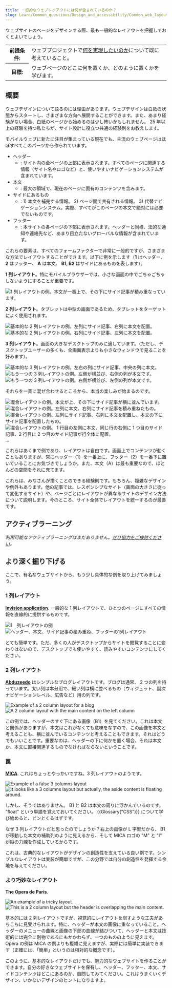 ```yaml
---
title: 一般的なウェブレイアウトには何が含まれているのか？
slug: Learn/Common_questions/Design_and_accessibility/Common_web_layouts
---
```


ウェブサイトのページをデザインする際、最も一般的なレイアウトを把握しておくとよいでしょう。

<table class="standard-table">
  <tbody>
    <tr>
      <th scope="row">前提条件:</th>
      <td>
        ウェブプロジェクトで<a href="/ja/docs/Learn/Common_questions/Thinking_before_coding">何を実現したいのか</a>について既に考えていること。
      </td>
    </tr>
    <tr>
      <th scope="row">目標:</th>
      <td>
        ウェブページのどこに何を置くか、どのように置くかを学びます。
      </td>
    </tr>
  </tbody>
</table>

## 概要

ウェブデザインについて語るのには理由があります。ウェブデザインは白紙の状態からスタートし、さまざまな方向へ展開することができます。また、あまり経験がない場合、白紙のページから始めるのは少し怖いかもしれません。 25 年以上の経験を持つ私たちが、サイト設計に役立つ共通の経験則をお教えします。

モバイルウェブに新たに注目が集まっている現在でも、主流のウェブページはほぼすべてこのパーツから作られています。

- ヘッダー
  - : サイト内の全ページの上部に表示されます。すべてのページに関連する情報（サイト名やロゴなど）と、使いやすいナビゲーションシステムが含まれています。
- 本文
  - : 最大の領域で、現在のページに固有のコンテンツを含みます。
- サイドにあるもの
  - : 1) 本文を補完する情報。 2) ページ間で共有される情報。 3) 代替ナビゲーションシステム。実際、すべてがこのページの本文で絶対には必要でないものです。
- フッター
  - : 本サイトの各ページの下部に表示されます。ヘッダーと同様、法的な通知や連絡先など、あまり目立たないグローバルな情報が含まれています。

これらの要素は、すべてのフォームファクターで非常に一般的ですが、さまざまな方法でレイアウトすることができます。以下に例を示します（**1** はヘッダー、 **2** はフッター、 **A** は本文、 **B1, B2** はサイドにあるものを表します）。

**1 列レイアウト**。特にモバイルブラウザーでは、小さな画面の中でごちゃごちゃしないようにすることが重要です。

![1 列レイアウトの例。本文が一番上で、その下にサイド記事が積み重なっています。](1-col-layout.png)

**2 列レイアウト**。タブレットは中型の画面であるため、タブレットをターゲットによく使用されます。

![基本的な 2 列レイアウトの例。左列にサイド記事、右列に本文を配置。](2-col-layout-right.png) ![基本的な 2 列レイアウトの例。右列にサイド記事、左列に本文を配置。](2-col-layout-left.png)

**3 列レイアウト**。画面の大きなデスクトップのみに適しています。（ただし、デスクトップユーザーの多くも、全画面表示よりも小さなウィンドウで見ることを好みます）。

![基本的な 3 列レイアウトの例。左右の列にサイド記事、中央の列に本文。](3-col-layout.png) ![もう一つの 3 列レイアウトの例。左側が横並び、右側の列が本文です。](3-col-layout-alt.png) ![もう一つの 3 列レイアウトの例。右側が横並び、左側の列が本文です。](3-col-layout-alt2.png)

それらを一斉に混ぜ合わせるところから、本当の楽しみが始まるのです。

![混合レイアウトの例。本文が上、その下にサイド記事が横に並んでいます。](1-col-layout-alt.png) ![混合レイアウトの例。左列に本文、右列にサイド記事を積み重ねたもの。](2-col-layout-left-alt.png) ![混合レイアウトの例。左列にサイド記事、右列に本文を配置し、本文の下にサイド記事を配置したもの。](2-col-layout-mix.png) ![混合レイアウトの例。 1 行目の左側に本文、同じ行の右側に 1 つ目のサイド記事、2 行目に 2 つ目のサイド記事が行全体に配置。](2-col-layout-mix-alt.png)…

これらはあくまで例であり、レイアウトは自由です。画面上でコンテンツが動くこともありますが、常にヘッダー（1）を一番上に、フッター（2）を一番下に置いていることにお気づきでしょうか。また、本文（A）は最も重要なので、ほとんどの空間をそれに充てます。

これらは、みなさんが描くことのできる経験則です。もちろん、複雑なデザインや例外もあります。他の記事では、レスポンシブなサイト（画面の大きさに従って変化するサイト）や、ページごとにレイアウトが異なるサイトのデザイン方法について説明します。今のところ、サイト全体でレイアウトを統一するのが最善です。

## アクティブラーニング

_利用可能なアクティブラーニングはまだありません。[ぜひ協力をご検討ください](/ja/docs/MDN/Contribute/Getting_started)。_

## より深く掘り下げる

ここで、有名なウェブサイトから、もう少し具体的な例を取り上げてみましょう。

### 1 列レイアウト

**[Invision application](https://www.invisionapp.com/)**. 一般的な 1 列レイアウトで、ひとつのページにすべての情報を直線的に提供するものです。

![1　列レイアウトの例](screenshot-product.jpg) ![ヘッダー、本文、サイド記事の積み重ね、フッターの1列レイアウト](screenshot-product-overlay.jpg)

とても簡単です。ただ、多くの人がデスクトップからサイトを閲覧することに変わりはないので、デスクトップでも使いやすく、読みやすいコンテンツにしてください。

### 2 列レイアウト

**[Abduzeedo](https://abduzeedo.com/typography-mania-261)** はシンプルなブログレイアウトです。ブログは通常、 2 つの列を持っています。太い列は本分用で、細い列は横に並べるもの（ウィジェット、副次ナビゲーションレベル、広告など）用の列です。

![Example of a 2 column layout for a blog](screenshot-blog.jpg) ![A 2 column layout with the main content on the left column](screenshot-blog-overlay.jpg)

この例では、ヘッダーのすぐ下にある画像（B1）を見てください。これは本文と関係がありますが、本文はこれがなくても意味をなすので、この画像を本文と考えることも、横に並んでいるコンテンツと考えることもできます。それはどうでもいいことです。重要なのは、ヘッダーの下に何かを置く場合、それは本文か、本文に直接関連するものでなければならないということです。

### 罠

**[MICA](https://www.mica.edu/about-mica/)**. これはちょっとやっかいですね。3 列レイアウトのようです。

![Example of a false 3 columns layout](screenshot-education.jpg) ![It looks like a 3 columns layout but actually, the aside content is floating around.](screenshot-education-overlay.jpg)

しかし、そうではありません。 B1 と B2 は本文の周りに浮かんでいるのです。 "float" という単語を覚えておいてください。 {{Glossary("CSS")}} について学び始めると、ピンとくるはずです。

なぜ 3 列レイアウトだと思ったのでしょうか？右上の画像が L 字型だから、 B1 が移動した本文の補助列のように見えるから、そして MICA ロゴの "M" と "I" が縦の力線を作成しているからです。

これは、古典的なレイアウトがデザインの創造性を支えている良い例です。シンプルなレイアウトは実装が簡単ですが、この分野では自分の創造性を発揮する余地を与えてください。

### より巧妙なレイアウト

**The Opera de Paris**.

![An example of a tricky layout.](screenshot-opera.jpg) ![This is a 2 column layout but the header is overlapping the main content.](screenshot-opera-overlay.jpg)

基本的には 2 列レイアウトですが、視覚的にレイアウトを崩すような工夫があちこちに見受けられます。特に、ヘッダーが本文の画像に重なっていること。ヘッダーのメニューの曲線と画像の下部の曲線が結びついて、ヘッダーと本文は技術的には完全に別物であるにもかかわらず、一つのもののように見えます。 Opera の例は MICA の例よりも複雑に見えますが、実際には簡単に実装できます（正確には、「簡単」というのは相対的な概念です）。

このように、基本的なレイアウトだけでも、魅力的なウェブサイトを作ることができます。自分の好きなウェブサイトを保有し、ヘッダー、フッター、本文、サイドコンテンツはどこにあるのか、自問してみてください。これはうまくいくデザイン、いかないデザインのヒントになりますよ。
